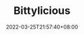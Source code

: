 ﻿---
weight: 
title: "Bittylicious"
description: ""
date: 2022-03-25T21:57:40+08:00
lastmod: 2022-03-25T16:45:40+08:00
draft: false
authors: ["Metabd"]
featuredImage: "bittylicious.webp"
link: ""
tags: ["交易所","Bittylicious"]
categories: ["navigation"]
navigation: ["交易所"]
lightgallery: true
toc: true
pinned: false
recommend: false
recommend1: false
---

